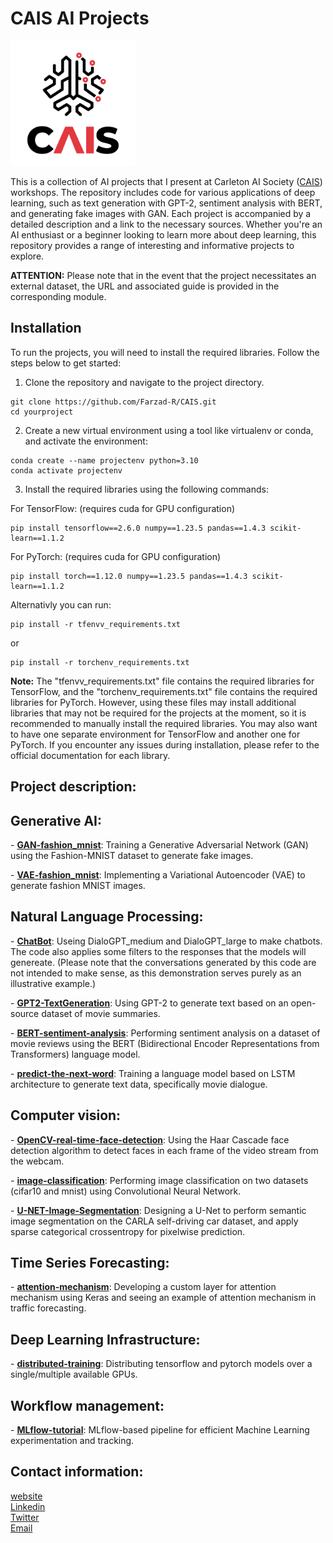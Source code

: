 # CAIS AI Projects
<img src="logo/CAIS.png" alt="CAIS" width="200" height="200">

This is a collection of AI projects that I present at Carleton AI Society ([CAIS](https://carletonai.com/)) workshops. The repository includes code for 
various applications of deep learning, such as text generation with GPT-2, sentiment analysis with BERT, and generating fake images with GAN. 
Each project is accompanied by a detailed description and a link to the necessary sources. Whether you're an AI enthusiast or a beginner looking to 
learn more about deep learning, this repository provides a range of interesting and informative projects to explore.

<b>ATTENTION:</b> Please note that in the event that the project necessitates an external dataset, the URL and associated guide is provided in the corresponding module.


## Installation
To run the projects, you will need to install the required libraries. Follow the steps below to get started:

1. Clone the repository and navigate to the project directory.
```
git clone https://github.com/Farzad-R/CAIS.git
cd yourproject
```
2. Create a new virtual environment using a tool like virtualenv or conda, and activate the environment:
```
conda create --name projectenv python=3.10
conda activate projectenv
```

3. Install the required libraries using the following commands: </br>

For TensorFlow: (requires cuda for GPU configuration)
```
pip install tensorflow==2.6.0 numpy==1.23.5 pandas==1.4.3 scikit-learn==1.1.2
```
For PyTorch: (requires cuda for GPU configuration)
```
pip install torch==1.12.0 numpy==1.23.5 pandas==1.4.3 scikit-learn==1.1.2
```

Alternativly you can run:
```
pip install -r tfenvv_requirements.txt
```
or
```
pip install -r torchenv_requirements.txt
```

<b>Note:</b> The "tfenvv_requirements.txt" file contains the required libraries for TensorFlow, and the "torchenv_requirements.txt" file contains the required libraries for PyTorch. However, using these files may install additional libraries that may not be required for the projects at the moment, so it is recommended to manually install the required libraries. You may also want to have one separate environment for TensorFlow and another one for PyTorch. If you encounter any issues during installation, please refer to the official documentation for each library.

## Project description:
<h2>Generative AI:</h2>
<p>
    - <a style=" white-space:nowrap; " href="https://github.com/Farzad-R/CAIS/tree/main/GAN-fashion_mnist"><b>GAN-fashion_mnist</b></a>:
    Training a Generative Adversarial Network (GAN) using the Fashion-MNIST dataset to generate fake images.
</p>
<p>
    - <a style=" white-space:nowrap; " href="https://github.com/Farzad-R/CAIS/tree/main/VAE-fashion_mnist"><b>VAE-fashion_mnist</b></a>:
    Implementing a Variational Autoencoder (VAE) to generate fashion MNIST images.
</p>
<!-- ====================================================================================== -->
<h2>Natural Language Processing:</h2>
<p>
    - <a style=" white-space:nowrap; " href="https://github.com/Farzad-R/CAIS/tree/main/ChatBot"><b>ChatBot</b></a>:
    Useing DialoGPT_medium and DialoGPT_large to make chatbots. The code also applies some filters to the 
    responses that the models will genereate. (Please note that the conversations generated by this code are not intended to make sense, 
    as this demonstration serves purely as an illustrative example.)
</p>
<p>
    - <a style=" white-space:nowrap; " href="https://github.com/Farzad-R/CAIS/tree/main/GPT2-TextGeneration"><b>GPT2-TextGeneration</b></a>:
    Using GPT-2 to generate text based on an open-source dataset of movie summaries.
</p>
<p>
    - <a style=" white-space:nowrap; " href="https://github.com/Farzad-R/CAIS/tree/main/BERT-sentiment-analysis"><b>BERT-sentiment-analysis</b></a>:
    Performing sentiment analysis on a dataset of movie reviews using the BERT (Bidirectional Encoder Representations from Transformers) language model.
</p>
<p>
    - <a style=" white-space:nowrap; " href="https://github.com/Farzad-R/CAIS/tree/main/predict-the-next-word"><b>predict-the-next-word</b></a>:
    Training a language model based on LSTM architecture to generate text data, specifically movie dialogue.
</p>
<!-- ====================================================================================== -->
<h2>Computer vision:</h2>
<p>
    - <a style=" white-space:nowrap; " href="https://github.com/Farzad-R/CAIS/tree/main/OpenCV-real-time-face-detection"><b>OpenCV-real-time-face-detection</b></a>:
    Using the Haar Cascade face detection algorithm to detect faces in each frame of the video stream from the webcam.
</p>
<p>
    - <a style=" white-space:nowrap; " href="https://github.com/Farzad-R/CAIS/tree/main/image-classification"><b>image-classification</b></a>:
    Performing image classification on two datasets (cifar10 and mnist) using Convolutional Neural Network.
</p>
<p>
    - <a style=" white-space:nowrap; " href="https://github.com/Farzad-R/CAIS/tree/main/U-NET-Image-Segmentation"><b>U-NET-Image-Segmentation</b></a>:
    Designing a U-Net to perform semantic image segmentation on the CARLA self-driving car dataset, and apply sparse categorical crossentropy for pixelwise prediction.
</p>
<!-- ====================================================================================== -->
<h2>Time Series Forecasting:</h2>
<p>
    - <a style=" white-space:nowrap; " href="https://github.com/Farzad-R/CAIS/tree/main/attention-mechanism"><b>attention-mechanism</b></a>:
    Developing a custom layer for attention mechanism using Keras and seeing an example of attention mechanism in traffic forecasting.
</p>
<!-- ====================================================================================== -->
<h2>Deep Learning Infrastructure:</h2>
<p>
    - <a style=" white-space:nowrap; " href="https://github.com/Farzad-R/CAIS/tree/main/distributed-training"><b>distributed-training</b></a>:
    Distributing tensorflow and pytorch models over a single/multiple available GPUs.
</p>
<!-- ====================================================================================== -->
<h2>Workflow management:</h2>
<p>
    - <a style=" white-space:nowrap; " href="https://github.com/Farzad-R/CAIS/tree/main/MLflow-tutorial"><b>MLflow-tutorial</b></a>:
    MLflow-based pipeline for efficient Machine Learning experimentation and tracking.
</p>



## Contact information:
[website](https://farzad-r.github.io/) </br>
[Linkedin](https://www.linkedin.com/in/farzad-roozitalab-173066152/)</br>
[Twitter](https://twitter.com/Farzad_rzt) </br>
[Email](farzadroozitalab@cmail.carleton.ca)